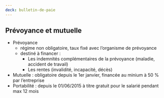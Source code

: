 ```yaml
---
deck: bulletin-de-paie
---
```


## Prévoyance et mutuelle

* Prévoyance
  * régime non obligatoire, taux fixé avec l’organisme de prévoyance
  * destiné à financer :
    * Les indemnités complémentaires de la prévoyance <span class="info">(maladie, accident de travail)</span>
    * Les rentes <span class="info">(invalidité, incapacité, décès)</span>
* Mutuelle : obligatoire depuis le 1er janvier, financée au minium à 50 % par l’entreprise
* Portabilité : depuis le 01/06/2015 à titre gratuit pour le salarié pendant max 12 mois
